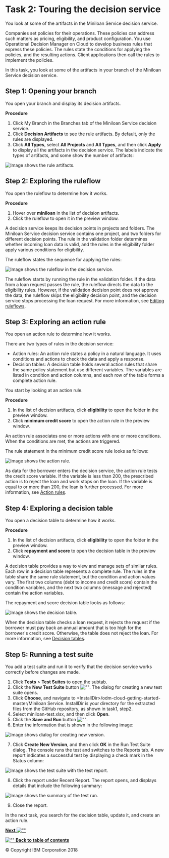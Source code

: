 # Task 2: Touring the decision service

You look at some of the artifacts in the Miniloan Service decision service.

Companies set policies for their operations. These policies can address such matters as pricing, eligibility, and product configuration. You use Operational Decision Manager on Cloud to develop business rules that express these policies. The rules state the conditions for applying the policies, and the resulting actions. Client applications then call the rules to implement the policies.

In this task, you look at some of the artifacts in your branch of the Miniloan Service decision service.

## Step 1: Opening your branch

You open your branch and display its decision artifacts.

**Procedure**
1.   Click My Branch in the Branches tab of the Miniloan Service decision service. 
2.   Click **Decision Artifacts** to see the rule artifacts. By default, only the rules are displayed.
3.   Click **All Types**, select **All Projects** and **All Types**, and then click **Apply** to display all the artifacts in the decision service. The labels indicate the types of artifacts, and some show the number of artifacts: 

![Image shows the rule artifacts.](../tut_cloud_getstart_ghimages/scrn_gs_start_artifacts.jpg)


## Step 2: Exploring the ruleflow

You open the ruleflow to determine how it works.

**Procedure**
1.   Hover over **miniloan** in the list of decision artifacts. 
2.   Click the ruleflow to open it in the preview window. 

A decision service keeps its decision points in projects and folders. The Miniloan Service decision service contains one project, and two folders for different decision points. The rule in the validation folder determines whether incoming loan data is valid, and the rules in the eligibility folder apply various conditions for eligibility.

The ruleflow states the sequence for applying the rules:

![Image shows the ruleflow in the decision service.](../tut_cloud_getstart_ghimages/scrn_gs_start_ruleflow.jpg)

The ruleflow starts by running the rule in the validation folder. If the data from a loan request passes the rule, the ruleflow directs the data to the eligibility rules. However, if the validation decision point does not approve the data, the ruleflow skips the eligibility decision point, and the decision service stops processing the loan request. For more information, see [Editing ruleflows](https://www.ibm.com/support/knowledgecenter/SS7J8H/com.ibm.odm.dcenter.bu.bconsole/ruleflows/tpc_bc_ruleflow_intro.html).

## Step 3: Exploring an action rule

You open an action rule to determine how it works.

There are two types of rules in the decision service:

-   Action rules: An action rule states a policy in a natural language. It uses conditions and actions to check the data and apply a response.
-   Decision tables: A decision table holds several action rules that share the same policy statement but use different variables. The variables are listed in condition and action columns, and each row of the table forms a complete action rule.

You start by looking at an action rule.

**Procedure**
1.   In the list of decision artifacts, click **eligibility** to open the folder in the preview window. 
2.   Click **minimum credit score** to open the action rule in the preview window. 

An action rule associates one or more actions with one or more conditions. When the conditions are met, the actions are triggered.

The rule statement in the minimum credit score rule looks as follows:

![Image shows the action rule.](../tut_cloud_getstart_ghimages/scrn_gs_start_arule.jpg)

As data for the borrower enters the decision service, the action rule tests the credit score variable. If the variable is less than 200, the prescribed action is to reject the loan and work stops on the loan. If the variable is equal to or more than 200, the loan is further processed. For more information, see [Action rules](https://www.ibm.com/support/knowledgecenter/SS7J8H/com.ibm.odm.dcenter.bu.bconsole/arules/con_bc_arules_overview.html).

## Step 4: Exploring a decision table

You open a decision table to determine how it works.

**Procedure**
1.   In the list of decision artifacts, click **eligibility** to open the folder in the preview window. 
2.   Click **repayment and score** to open the decision table in the preview window. 

A decision table provides a way to view and manage sets of similar rules. Each row in a decision table represents a complete rule. The rules in the table share the same rule statement, but the condition and action values vary. The first two columns \(debt to income and credit score\) contain the condition variables, and the next two columns \(message and rejected\) contain the action variables.

The repayment and score decision table looks as follows:

![Image shows the decision table.](../tut_cloud_getstart_ghimages/scrn_gs_start_dtable.jpg)

When the decision table checks a loan request, it rejects the request if the borrower must pay back an annual amount that is too high for the borrower's credit score. Otherwise, the table does not reject the loan. For more information, see [Decision tables](https://www.ibm.com/support/knowledgecenter/SS7J8H/com.ibm.odm.dcenter.bu.bconsole/dtables/con_bc_dtables_overview.html).

## Step 5: Running a test suite

You add a test suite and run it to verify that the decision service works correctly before changes are made.

1.   Click **Tests** \> **Test Suites** to open the subtab. 
2.   Click the **New Test Suite** button ![""](../tut_cloud_getstart_ghimages/icon_gs_releases_plus.jpg). The dialog for creating a new test suite opens.
3.   Click **Choose**, and navigate to <InstallDir\>/odm-cloud-getting-started-master/Miniloan Service. InstallDir is your directory for the extracted files from the GitHub repository, as shown in task1, step2.
4.   Select miniloan-test.xlsx, and then click **Open**. 
5.   Click the **Save and Run** button ![""](../tut_cloud_getstart_ghimages/icon_gs_releases_srbutton.jpg). 
6.   Enter the information that is shown in the following image: 

![Image shows dialog for creating new version.](../tut_cloud_getstart_ghimages/scrn_gs_releases_dialog3.jpg)

7.   Click **Create New Version**, and then click **OK** in the Run Test Suite dialog. The console runs the test and switches to the Reports tab. A new report indicates a successful test by displaying a check mark in the Status column:

![Image shows the test suite with the test report.](../tut_cloud_getstart_ghimages/scrn_gs_releases_treport.jpg)

8.   Click the report under Recent Report. The report opens, and displays details that include the following summary:

![Image shows the summary of the test run.](../tut_cloud_getstart_ghimages/scrn_gs_releases_report2.jpg)

9.   Close the report. 

In the next task, you search for the decision table, update it, and create an action rule.

[**Next** ![""](../tut_cloud_getstart_ghimages/next.jpg)](../tut_cloud_getstart_ghtopics/tut_cloud_getstart_rules_lsn.md)

[![""](../tut_cloud_getstart_ghimages/home.jpg) **Back to table of contents**](../README.md)

© Copyright IBM Corporation 2018

